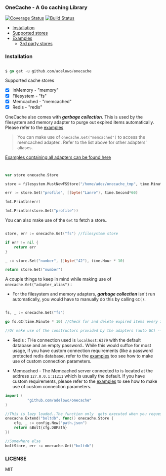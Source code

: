### OneCache - A Go caching Library

[![Coverage Status](https://coveralls.io/repos/github/adelowo/onecache/badge.svg)](https://coveralls.io/github/adelowo/onecache)
[![Build Status](https://img.shields.io/travis/adelowo/onecache/master.svg?style=flat-square)](https://travis-ci.org/adelowo/onecache.svg?branch=master)

- [Installation](#install)
- [Supported stores](#stores)
- [Examples](#eg)
  - [3rd party stores](#extra)

<div id="install"></div>

### Installation

```go

$ go get -u github.com/adelowo/onecache

```

<div id="stores"></div>

Supported cache stores

- [x] InMemory - "memory"
- [x] Filesystem - "fs"
- [x] Memcached - "memcached"
- [x] Redis  - "redis"

OneCache also comes with ___garbage collection___. This is used by the filesystem and memory adapter to purge out expired items automatically. Please refer to the [examples][eg]

> You can make use of `onecache.Get("memcached")` to access the memcached adapter.. Refer to the list above for other adapters' aliases. 


<div id="eg"></div>

[Examples containing all adapters can be found here][eg]

```go


var store onecache.Store

store = filesystem.MustNewFSStore("/home/adez/onecache_tmp", time.Minute*10)

err := store.Set("profile", []byte("Lanre"), time.Second*60)

fmt.Println(err)

fmt.Println(store.Get("profile"))

```

You can also make use of the `Get` to fetch a store..

```go

store, err := onecache.Get("fs") //filesystem store

if err != nil {
	return err
}

_ := store.Set("number", []byte("42"), time.Hour * 10)

return store.Get("number")

```

A couple things to keep in mind while making use of `onecache.Get("adapter_alias")` :

- For the filesystem and memory adapters, ___garbage collection___ isn't run automatically, you would have to manually do this by calling `GC()`.

```go

fs, _ := onecache.Get("fs")

go fs.GC(time.Minute * 10) //Check for and delete expired items every 10 minutes

//Or make use of the constructors provided by the adapters (auto GC) -- NewXXX()
```

- Redis : THe connection used is `localhost:6379` with the default database and an empty password.. While this would suffce for most usage, if you have custom connection requirements (like a password protected redis database, refer to the [examples][eg] too see how to make use of custom connection parameters.

- Memcached - The Memcached server connected to is located at the address `127.0.0.1:11211` which is usually the default. If you have custom requirements, please refer to the [examples][eg] to see how to make use of custom connection parameters.

<div id="extra"></div>

```go
import (
          "github.com/adelowo/onecache"
)

//This is lazy loaded..The function only  gets executed when you request for the boltdb store
onecache.Extend("boltdb", func() onecache.Store {
	cfg, _ := config.New("path.json")
	return &Bolt{cfg.DBPath}
})

//Somewhere else
boltStore, err := onecache.Get("boltdb")

```

### LICENSE
MIT

[eg]: https://github.com/adelowo/onecache/blob/master/_examples/main.go
